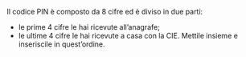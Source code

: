 Il codice PIN è composto da 8 cifre ed è diviso in due parti:
- le prime 4 cifre le hai ricevute all’anagrafe;
- le ultime 4 cifre le hai ricevute a casa con la CIE. 
Mettile insieme e inseriscile in quest’ordine.